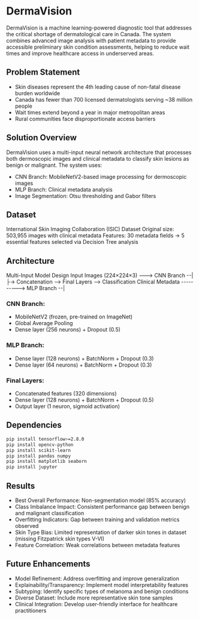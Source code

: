 # DermaVision

DermaVision is a machine learning-powered diagnostic tool that addresses the critical shortage of dermatological care in Canada. The system combines advanced image analysis with patient metadata to provide accessible preliminary skin condition assessments, helping to reduce wait times and improve healthcare access in underserved areas.

## Problem Statement
- Skin diseases represent the 4th leading cause of non-fatal disease burden worldwide
- Canada has fewer than 700 licensed dermatologists serving ~38 million people
- Wait times extend beyond a year in major metropolitan areas
- Rural communities face disproportionate access barriers

## Solution Overview
DermaVision uses a multi-input neural network architecture that processes both dermoscopic images and clinical metadata to classify skin lesions as benign or malignant. The system uses:
- CNN Branch: MobileNetV2-based image processing for dermoscopic images
- MLP Branch: Clinical metadata analysis
- Image Segmentation: Otsu thresholding and Gabor filters

## Dataset
International Skin Imaging Collaboration (ISIC) Dataset
Original size: 503,955 images with clinical metadata
Features: 30 metadata fields → 5 essential features selected via Decision Tree analysis

## Architecture
Multi-Input Model Design
Input Images (224×224×3) ---> CNN Branch --|
                                           ├-> Concatenation --> Final Layers --> Classification
Clinical Metadata ----------> MLP Branch --|

### CNN Branch:
- MobileNetV2 (frozen, pre-trained on ImageNet)
- Global Average Pooling
- Dense layer (256 neurons) + Dropout (0.5)

### MLP Branch:
- Dense layer (128 neurons) + BatchNorm + Dropout (0.3)
- Dense layer (64 neurons) + BatchNorm + Dropout (0.3)

### Final Layers:
- Concatenated features (320 dimensions)
- Dense layer (128 neurons) + BatchNorm + Dropout (0.5)
- Output layer (1 neuron, sigmoid activation)


## Dependencies
```bash
pip install tensorflow>=2.8.0
pip install opencv-python
pip install scikit-learn
pip install pandas numpy
pip install matplotlib seaborn
pip install jupyter
```

## Results
- Best Overall Performance: Non-segmentation model (85% accuracy)
- Class Imbalance Impact: Consistent performance gap between benign and malignant classification
- Overfitting Indicators: Gap between training and validation metrics observed
- Skin Type Bias: Limited representation of darker skin tones in dataset (missing Fitzpatrick skin types V-VI)
- Feature Correlation: Weak correlations between metadata features

## Future Enhancements
- Model Refinement: Address overfitting and improve generalization
- Explainability/Transparency: Implement model interpretability features
- Subtyping: Identify specific types of melanoma and benign conditions
- Diverse Dataset: Include more representative skin tone samples
- Clinical Integration: Develop user-friendly interface for healthcare practitioners
